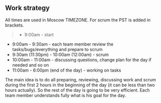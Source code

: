 ## Work strategy
All times are used in Moscow TIMEZONE. For scrum the PST is added in brackets.

> - 9:00am - start
- 9:00am - 9:30am - each team member review the tasks/bugs/everything and prepare to scrum
- 9:30am (11:30pm) - 10:00am (12:00am) - scrum
- 10:00am - 11:00am - discussing questions, change plan for the day if needed and so on
- 11:00am - 6:00pm (end of the day) - working on tasks

The main idea is to do all preparing, reviewing, discussing work and scrum during the first 2 hours in the beginning of the day (it can be less than two hours actually). So the rest of the day is going to be very efficient. Each team member understands fully what is his goal for the day.
